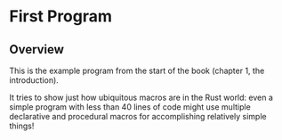 # First Program

## Overview

This is the example program from the start of the book (chapter 1, the introduction).

It tries to show just how ubiquitous macros are in the Rust world: even a simple program with less than 40 lines of code might use multiple declarative and procedural macros for accomplishing relatively simple things!
